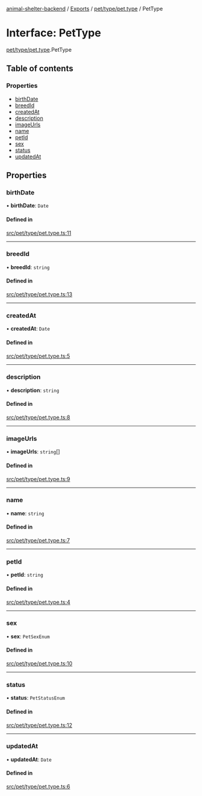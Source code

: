 [animal-shelter-backend](../README.md) / [Exports](../modules.md) / [pet/type/pet.type](../modules/pet_type_pet_type.md) / PetType

# Interface: PetType

[pet/type/pet.type](../modules/pet_type_pet_type.md).PetType

## Table of contents

### Properties

- [birthDate](pet_type_pet_type.PetType.md#birthdate)
- [breedId](pet_type_pet_type.PetType.md#breedid)
- [createdAt](pet_type_pet_type.PetType.md#createdat)
- [description](pet_type_pet_type.PetType.md#description)
- [imageUrls](pet_type_pet_type.PetType.md#imageurls)
- [name](pet_type_pet_type.PetType.md#name)
- [petId](pet_type_pet_type.PetType.md#petid)
- [sex](pet_type_pet_type.PetType.md#sex)
- [status](pet_type_pet_type.PetType.md#status)
- [updatedAt](pet_type_pet_type.PetType.md#updatedat)

## Properties

### birthDate

• **birthDate**: `Date`

#### Defined in

[src/pet/type/pet.type.ts:11](https://github.com/B4LiN7/animal-shelter-backend/blob/433cf0c1c0d87c638e9f68cdba4d5975f6f24447/src/pet/type/pet.type.ts#L11)

___

### breedId

• **breedId**: `string`

#### Defined in

[src/pet/type/pet.type.ts:13](https://github.com/B4LiN7/animal-shelter-backend/blob/433cf0c1c0d87c638e9f68cdba4d5975f6f24447/src/pet/type/pet.type.ts#L13)

___

### createdAt

• **createdAt**: `Date`

#### Defined in

[src/pet/type/pet.type.ts:5](https://github.com/B4LiN7/animal-shelter-backend/blob/433cf0c1c0d87c638e9f68cdba4d5975f6f24447/src/pet/type/pet.type.ts#L5)

___

### description

• **description**: `string`

#### Defined in

[src/pet/type/pet.type.ts:8](https://github.com/B4LiN7/animal-shelter-backend/blob/433cf0c1c0d87c638e9f68cdba4d5975f6f24447/src/pet/type/pet.type.ts#L8)

___

### imageUrls

• **imageUrls**: `string`[]

#### Defined in

[src/pet/type/pet.type.ts:9](https://github.com/B4LiN7/animal-shelter-backend/blob/433cf0c1c0d87c638e9f68cdba4d5975f6f24447/src/pet/type/pet.type.ts#L9)

___

### name

• **name**: `string`

#### Defined in

[src/pet/type/pet.type.ts:7](https://github.com/B4LiN7/animal-shelter-backend/blob/433cf0c1c0d87c638e9f68cdba4d5975f6f24447/src/pet/type/pet.type.ts#L7)

___

### petId

• **petId**: `string`

#### Defined in

[src/pet/type/pet.type.ts:4](https://github.com/B4LiN7/animal-shelter-backend/blob/433cf0c1c0d87c638e9f68cdba4d5975f6f24447/src/pet/type/pet.type.ts#L4)

___

### sex

• **sex**: `PetSexEnum`

#### Defined in

[src/pet/type/pet.type.ts:10](https://github.com/B4LiN7/animal-shelter-backend/blob/433cf0c1c0d87c638e9f68cdba4d5975f6f24447/src/pet/type/pet.type.ts#L10)

___

### status

• **status**: `PetStatusEnum`

#### Defined in

[src/pet/type/pet.type.ts:12](https://github.com/B4LiN7/animal-shelter-backend/blob/433cf0c1c0d87c638e9f68cdba4d5975f6f24447/src/pet/type/pet.type.ts#L12)

___

### updatedAt

• **updatedAt**: `Date`

#### Defined in

[src/pet/type/pet.type.ts:6](https://github.com/B4LiN7/animal-shelter-backend/blob/433cf0c1c0d87c638e9f68cdba4d5975f6f24447/src/pet/type/pet.type.ts#L6)
